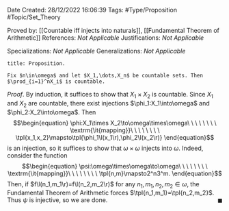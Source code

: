 <div class="topSpace"></div>

Date Created: 28/12/2022 16:06:39
Tags: #Type/Proposition #Topic/Set_Theory

Proved by: [[Countable iff injects into naturals]], [[Fundamental Theorem of Arithmetic]]
References: _Not Applicable_
Justifications: _Not Applicable_

Specializations: _Not Applicable_
Generalizations: _Not Applicable_

``` ad-Proposition
title: Proposition.

Fix $n\in\omega$ and let $X_1,\dots,X_n$ be countable sets. Then $\prod_{i=1}^nX_i$ is countable.

```

_Proof_. By induction, it suffices to show that $X_1\times X_2$ is countable. Since $X_1$ and $X_2$ are countable, there exist injections $\phi_1:X_1\into\omega$ and $\phi_2:X_2\into\omega$. Then
$$\begin{equation}
    \phi:X_1\times X_2\to\omega\times\omega\ \ \ \ \ \ \ \ \textrm{\it{mapping}}\ \ \ \ \ \ \ \ \tpl{x_1,x_2}\mapsto\tpl{\phi_1\l(x_1\r),\phi_2\l(x_2\r)}
\end{equation}$$
is an injection, so it suffices to show that $\omega\times\omega$ injects into $\omega$. Indeed, consider the function
$$\begin{equation}
    \psi:\omega\times\omega\to\omega\ \ \ \ \ \ \ \ \textrm{\it{mapping}}\ \ \ \ \ \ \ \ \tpl{n,m}\mapsto2^n3^m.
\end{equation}$$
Then, if $f\l(n_1,m_1\r)=f\l(n_2,m_2\r)$ for any $n_1,m_1,n_2,m_2\in\omega$, the Fundamental Theorem of Arithmetic forces $\tpl{n_1,m_1}=\tpl{n_2,m_2}$. Thus $\psi$ is injective, so we are done.<span style="float:right;">$\blacksquare$</span>

